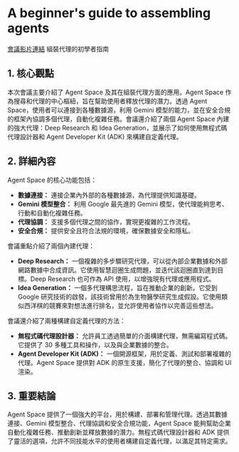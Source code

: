 # A beginner's guide to assembling agents
[會議影片連結](https://www.youtube.com/watch?v=T96ArcQTek0)
組裝代理的初學者指南

## 1. 核心觀點

本次會議主要介紹了 Agent Space 及其在組裝代理方面的應用。Agent Space 作為搜尋和代理的中心樞紐，旨在幫助使用者釋放代理的潛力。透過 Agent Space，使用者可以連接到各種數據源，利用 Gemini 模型的能力，並在安全合規的框架內協調多個代理，自動化複雜任務。會議還介紹了兩個 Agent Space 內建的強大代理：Deep Research 和 Idea Generation，並展示了如何使用無程式碼代理設計器和 Agent Developer Kit (ADK) 來構建自定義代理。

## 2. 詳細內容

Agent Space 的核心功能包括：

*   **數據連接：** 連接企業內外部的各種數據源，為代理提供知識基礎。
*   **Gemini 模型整合：** 利用 Google 最先進的 Gemini 模型，使代理能夠思考、行動和自動化複雜任務。
*   **代理協調：** 支援多個代理之間的協作，實現更複雜的工作流程。
*   **安全合規：** 提供安全且符合法規的環境，確保數據安全和隱私。

會議重點介紹了兩個內建代理：

*   **Deep Research：** 一個複雜的多步驟研究代理，可以從內部企業數據和外部網路數據中合成資訊。它使用智慧迴圈生成問題，並迭代該迴圈直到達到目標。Deep Research 也可作為 API 使用，以增強現有代理或應用程式。
*   **Idea Generation：** 一個多代理構思流程，旨在推動企業的創新。它受到 Google 研究技術的啟發，該技術曾用於為生物醫學研究生成假設。它使用類似西洋棋的競賽來對想法進行排名，並允許使用者協作以完善這些想法。

會議還介紹了兩種構建自定義代理的方法：

*   **無程式碼代理設計器：** 允許員工透過簡單的介面構建代理，無需編寫程式碼。它提供了 30 多種工具和操作，以及與企業數據的整合。
*   **Agent Developer Kit (ADK)：** 一個開源框架，用於定義、測試和部署複雜的代理。Agent Space 提供對 ADK 的原生支援，簡化了代理的整合、協調和 UI 渲染。

## 3. 重要結論

Agent Space 提供了一個強大的平台，用於構建、部署和管理代理。透過其數據連接、Gemini 模型整合、代理協調和安全合規功能，Agent Space 能夠幫助企業自動化複雜任務、推動創新並釋放數據的潛力。無程式碼代理設計器和 ADK 提供了靈活的選項，允許不同技能水平的使用者構建自定義代理，以滿足其特定需求。
